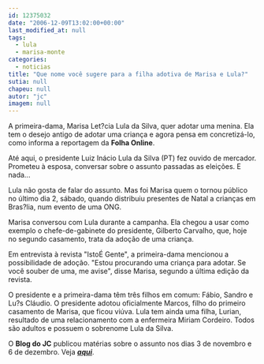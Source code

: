 ```yaml
---
id: 12375032
date: "2006-12-09T13:02:00+00:00"
last_modified_at: null
tags:
  - lula
  - marisa-monte
categories:
  - noticias
title: "Que nome você sugere para a filha adotiva de Marisa e Lula?"
sutia: null
chapeu: null
autor: "jc"
imagem: null
---
```

<p>A primeira-dama, Marisa Let?cia Lula da Silva, quer adotar uma menina. Ela tem o desejo antigo de adotar uma crian&ccedil;a e agora pensa em concretiz&aacute;-lo, como informa a reportagem da <strong>Folha Online</strong>.</p>
<p>At&eacute; aqui, o presidente Luiz In&aacute;cio Lula da Silva (PT) fez ouvido de mercador. Prometeu &agrave; esposa, conversar sobre o assunto passadas as elei&ccedil;&otilde;es. E nada...</p>
<p>Lula n&atilde;o gosta de falar do assunto. Mas foi Marisa quem o tornou p&uacute;blico no &uacute;ltimo dia 2, s&aacute;bado, quando distribuiu presentes de Natal a crian&ccedil;as em Bras?lia, num evento de uma ONG.</p>
<p>Marisa conversou com Lula durante a campanha. Ela chegou a usar como exemplo o chefe-de-gabinete do presidente, Gilberto Carvalho, que, hoje no segundo casamento, trata da ado&ccedil;&atilde;o de uma crian&ccedil;a.</p>
<p>Em entrevista &agrave; revista "Isto&Eacute; Gente", a primeira-dama mencionou a possibilidade de ado&ccedil;&atilde;o. "Estou procurando uma crian&ccedil;a para adotar. Se voc&ecirc; souber de uma, me avise", disse Marisa, segundo a &uacute;ltima edi&ccedil;&atilde;o da revista.</p>
<p>O presidente e a primeira-dama t&ecirc;m tr&ecirc;s filhos em comum: F&aacute;bio, Sandro e Lu?s Cl&aacute;udio. O presidente adotou oficialmente Marcos, filho do primeiro casamento de Marisa, que ficou vi&uacute;va. Lula tem ainda uma filha, Lurian, resultado de uma relacionamento com a enfermeira Miriam Cordeiro. Todos s&atilde;o adultos e possuem o sobrenome Lula da Silva.</p>
<p>O <strong>Blog do JC</strong> publicou mat&eacute;rias sobre o assunto nos dias 3 de novembro e 6 de dezembro. Veja <a href="https://jc.ne10.uol.com.br/" target="_blank" rel="noopener noreferrer"><strong><em>aqui</em></strong></a>.</p>
